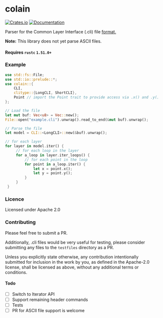 # colain

[![Crates.io](https://img.shields.io/crates/v/colain.svg)](https://crates.io/crates/colain)
[![Documentation](https://docs.rs/colain/badge.svg)](https://docs.rs/colain/)

Parser for the Common Layer Interface (.cli) file [format.](http://web.archive.org/web/19970617041930/http://www.cranfield.ac.uk/aero/rapid/CLI/cli_v20.html)

**Note:** This library does not yet parse ASCII files. 

#### Requires `rustc` `1.51.0+`

### Example

```rust
use std::fs::File;
use std::io::prelude::*;
use colain::{
    CLI,
    clitype::{LongCLI, ShortCLI},
    Point // import the Point trait to provide access via .x() and .y()
};

// Load the file
let mut buf: Vec<u8> = Vec::new();
File::open("example.cli").unwrap().read_to_end(&mut buf).unwrap();

// Parse the file
let model = CLI::<LongCLI>::new(&buf).unwrap();

// for each layer
for layer in model.iter() {
     // for each loop in the layer
     for a_loop in layer.iter_loops() {
         // for each point in the loop
         for point in a_loop.iter() {
             let x = point.x();
             let y = point.y();
         }
     }
 }
```

### Licence

Licensed under Apache 2.0

### Contributing
Please feel free to submit a PR. 

Additionally, .cli files would be very useful for testing, please consider 
submitting any files to the `testfiles` directory as a PR. 

Unless you explicitly state otherwise, any contribution intentionally submitted
for inclusion in the work by you, as defined in the Apache-2.0 license, shall be
licensed as above, without any additional terms or conditions.


#### Todo

- [ ] Switch to Iterator API
- [ ] Support remaining header commands
- [ ] Tests 
- [ ] PR for ASCII file support is welcome
